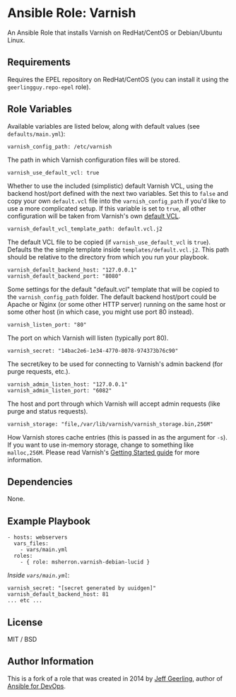 # Ansible Role: Varnish

An Ansible Role that installs Varnish on RedHat/CentOS or Debian/Ubuntu Linux.

## Requirements

Requires the EPEL repository on RedHat/CentOS (you can install it using the `geerlingguy.repo-epel` role).

## Role Variables

Available variables are listed below, along with default values (see `defaults/main.yml`):

    varnish_config_path: /etc/varnish

The path in which Varnish configuration files will be stored.

    varnish_use_default_vcl: true

Whether to use the included (simplistic) default Varnish VCL, using the backend host/port defined with the next two variables. Set this to `false` and copy your own `default.vcl` file into the `varnish_config_path` if you'd like to use a more complicated setup. If this variable is set to `true`, all other configuration will be taken from Varnish's own [default VCL](https://www.varnish-cache.org/trac/browser/bin/varnishd/default.vcl?rev=3.0).

    varnish_default_vcl_template_path: default.vcl.j2

The default VCL file to be copied (if `varnish_use_default_vcl` is `true`). Defaults the the simple template inside `templates/default.vcl.j2`. This path should be relative to the directory from which you run your playbook.

    varnish_default_backend_host: "127.0.0.1"
    varnish_default_backend_port: "8080"

Some settings for the default "default.vcl" template that will be copied to the `varnish_config_path` folder. The default backend host/port could be Apache or Nginx (or some other HTTP server) running on the same host or some other host (in which case, you might use port 80 instead).

    varnish_listen_port: "80"

The port on which Varnish will listen (typically port 80).

    varnish_secret: "14bac2e6-1e34-4770-8078-974373b76c90"

The secret/key to be used for connecting to Varnish's admin backend (for purge requests, etc.).

    varnish_admin_listen_host: "127.0.0.1"
    varnish_admin_listen_port: "6082"

The host and port through which Varnish will accept admin requests (like purge and status requests).

    varnish_storage: "file,/var/lib/varnish/varnish_storage.bin,256M"

How Varnish stores cache entries (this is passed in as the argument for `-s`). If you want to use in-memory storage, change to something like `malloc,256M`. Please read Varnish's [Getting Started guide](https://www.varnish-software.com/static/book/Getting_started.html) for more information.

## Dependencies

None.

## Example Playbook

    - hosts: webservers
      vars_files:
        - vars/main.yml
      roles:
        - { role: msherron.varnish-debian-lucid }

*Inside `vars/main.yml`*:

    varnish_secret: "[secret generated by uuidgen]"
    varnish_default_backend_host: 81
    ... etc ...

## License

MIT / BSD

## Author Information

This is a fork of a role that was created in 2014 by [Jeff Geerling](http://jeffgeerling.com/), author of [Ansible for DevOps](http://ansiblefordevops.com/).
